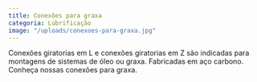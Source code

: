```yaml
---
title: Conexões para graxa
categoria: Lubrificação
image: "/uploads/conexoes-para-graxa.jpg"
---
```


Conexões giratorias em L e conexões giratorias em Z são indicadas para montagens de sistemas de óleo ou graxa. Fabricadas em aço carbono. Conheça nossas conexões para graxa.

